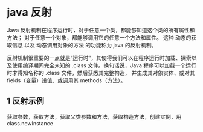 # java 反射

Java 反射机制在程序运行时，对于任意一个类，都能够知道这个类的所有属性和方法；
对于任意一个对象，都能够调用它的任意一个方法和属性。
这种 动态的获取信息 以及 动态调用对象的方法 的功能称为 java 的反射机制。

反射机制很重要的一点就是“运行时”，其使得我们可以在程序运行时加载、探索以及使用编译期间完全未知的 
.class 文件。换句话说，Java 程序可以加载一个运行时才得知名称的 .class 文件，然后获悉其完整构造，
并生成其对象实体、或对其 fields（变量）设值、或调用其 methods（方法）。

## 1 反射示例

获取参数，获取方法，获取父类参数和方法，获取构造方法，创建实例，用class.newInstance